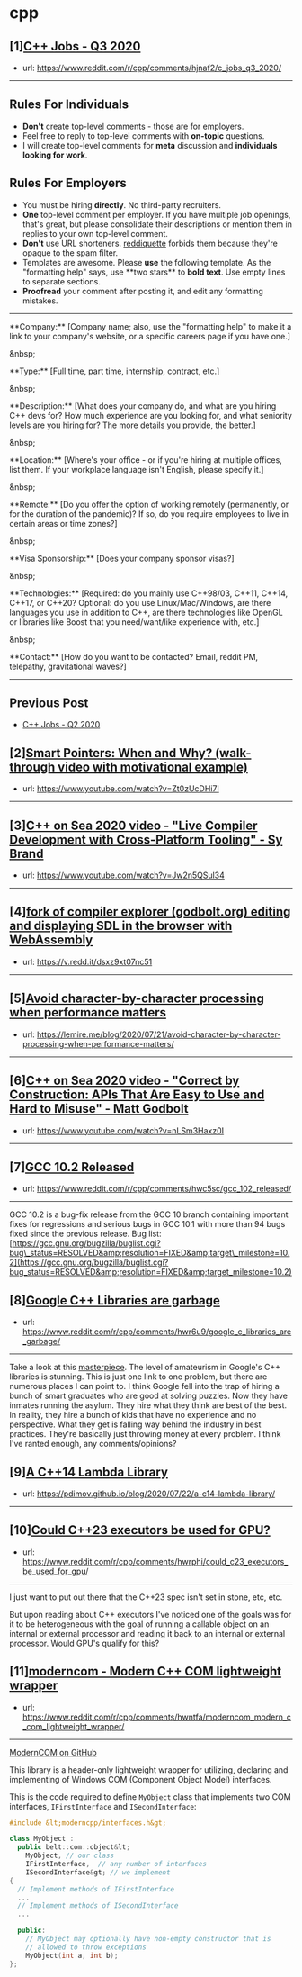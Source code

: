 # cpp
## [1][C++ Jobs - Q3 2020](https://www.reddit.com/r/cpp/comments/hjnaf2/c_jobs_q3_2020/)
- url: https://www.reddit.com/r/cpp/comments/hjnaf2/c_jobs_q3_2020/
---
Rules For Individuals
---------------------

* **Don't** create top-level comments - those are for employers.
* Feel free to reply to top-level comments with **on-topic** questions.
* I will create top-level comments for **meta** discussion and **individuals looking for work**.

Rules For Employers
---------------------

* You must be hiring **directly**. No third-party recruiters.
* **One** top-level comment per employer. If you have multiple job openings, that's great, but please consolidate their descriptions or mention them in replies to your own top-level comment.
* **Don't** use URL shorteners. [reddiquette](https://www.reddithelp.com/en/categories/reddit-101/reddit-basics/reddiquette) forbids them because they're opaque to the spam filter.
* Templates are awesome. Please **use** the following template. As the "formatting help" says, use \*\*two stars\*\* to **bold text**. Use empty lines to separate sections.
* **Proofread** your comment after posting it, and edit any formatting mistakes.

---

\*\*Company:\*\* [Company name; also, use the "formatting help" to make it a link to your company's website, or a specific careers page if you have one.]

&amp;nbsp;

\*\*Type:\*\* [Full time, part time, internship, contract, etc.]

&amp;nbsp;

\*\*Description:\*\* [What does your company do, and what are you hiring C++ devs for? How much experience are you looking for, and what seniority levels are you hiring for? The more details you provide, the better.]

&amp;nbsp;

\*\*Location:\*\* [Where's your office - or if you're hiring at multiple offices, list them. If your workplace language isn't English, please specify it.]

&amp;nbsp;

\*\*Remote:\*\* [Do you offer the option of working remotely (permanently, or for the duration of the pandemic)? If so, do you require employees to live in certain areas or time zones?]

&amp;nbsp;

\*\*Visa Sponsorship:\*\* [Does your company sponsor visas?]

&amp;nbsp;

\*\*Technologies:\*\* [Required: do you mainly use C++98/03, C++11, C++14, C++17, or C++20? Optional: do you use Linux/Mac/Windows, are there languages you use in addition to C++, are there technologies like OpenGL or libraries like Boost that you need/want/like experience with, etc.]

&amp;nbsp;

\*\*Contact:\*\* [How do you want to be contacted? Email, reddit PM, telepathy, gravitational waves?]

---

Previous Post
--------------

* [C++ Jobs - Q2 2020](https://www.reddit.com/r/cpp/comments/ft77lv/c_jobs_q2_2020/)
## [2][Smart Pointers: When and Why? (walk-through video with motivational example)](https://www.reddit.com/r/cpp/comments/hwyhc8/smart_pointers_when_and_why_walkthrough_video/)
- url: https://www.youtube.com/watch?v=Zt0zUcDHi7I
---

## [3][C++ on Sea 2020 video - "Live Compiler Development with Cross-Platform Tooling" - Sy Brand](https://www.reddit.com/r/cpp/comments/hwyrh2/c_on_sea_2020_video_live_compiler_development/)
- url: https://www.youtube.com/watch?v=Jw2n5QSul34
---

## [4][fork of compiler explorer (godbolt.org) editing and displaying SDL in the browser with WebAssembly](https://www.reddit.com/r/cpp/comments/hwk1se/fork_of_compiler_explorer_godboltorg_editing_and/)
- url: https://v.redd.it/dsxz9xt07nc51
---

## [5][Avoid character-by-character processing when performance matters](https://www.reddit.com/r/cpp/comments/hx0o1g/avoid_characterbycharacter_processing_when/)
- url: https://lemire.me/blog/2020/07/21/avoid-character-by-character-processing-when-performance-matters/
---

## [6][C++ on Sea 2020 video - "Correct by Construction: APIs That Are Easy to Use and Hard to Misuse" - Matt Godbolt](https://www.reddit.com/r/cpp/comments/hwm4so/c_on_sea_2020_video_correct_by_construction_apis/)
- url: https://www.youtube.com/watch?v=nLSm3Haxz0I
---

## [7][GCC 10.2 Released](https://www.reddit.com/r/cpp/comments/hwc5sc/gcc_102_released/)
- url: https://www.reddit.com/r/cpp/comments/hwc5sc/gcc_102_released/
---
GCC 10.2 is a bug-fix release from the GCC 10 branch containing important fixes for regressions and serious bugs in GCC 10.1 with more than 94 bugs fixed since the previous release. Bug list: [https://gcc.gnu.org/bugzilla/buglist.cgi?bug\_status=RESOLVED&amp;resolution=FIXED&amp;target\_milestone=10.2](https://gcc.gnu.org/bugzilla/buglist.cgi?bug_status=RESOLVED&amp;resolution=FIXED&amp;target_milestone=10.2)
## [8][Google C++ Libraries are garbage](https://www.reddit.com/r/cpp/comments/hwr6u9/google_c_libraries_are_garbage/)
- url: https://www.reddit.com/r/cpp/comments/hwr6u9/google_c_libraries_are_garbage/
---
Take a look at this [masterpiece](https://github.com/tensorflow/tensorflow/blob/master/tensorflow/core/platform/default/logging.cc#L39). The level of amateurism in Google's C++ libraries is stunning. This is just one link to one problem, but there are numerous places I can point to. I think Google fell into the trap of hiring a bunch of smart graduates who are good at solving puzzles. Now they have inmates running the asylum. They hire what they think are best of the best. In reality, they hire a bunch of kids that have no experience and no perspective. What they get is falling way behind the industry in best practices. They're basically just throwing money at every problem. I think I've ranted enough, any comments/opinions?
## [9][A C++14 Lambda Library](https://www.reddit.com/r/cpp/comments/hwh2hv/a_c14_lambda_library/)
- url: https://pdimov.github.io/blog/2020/07/22/a-c14-lambda-library/
---

## [10][Could C++23 executors be used for GPU?](https://www.reddit.com/r/cpp/comments/hwrphi/could_c23_executors_be_used_for_gpu/)
- url: https://www.reddit.com/r/cpp/comments/hwrphi/could_c23_executors_be_used_for_gpu/
---
I just want to put out there that the C++23 spec isn't set in stone, etc, etc.

But upon reading about C++ executors I've noticed one of the goals was for it to be heterogeneous with the goal of running a callable object on an internal or external processor and reading it back to an internal or external processor. Would GPU's qualify for this?
## [11][moderncom - Modern C++ COM lightweight wrapper](https://www.reddit.com/r/cpp/comments/hwntfa/moderncom_modern_c_com_lightweight_wrapper/)
- url: https://www.reddit.com/r/cpp/comments/hwntfa/moderncom_modern_c_com_lightweight_wrapper/
---
[ModernCOM on GitHub](https://github.com/AlexBAV/moderncom)

This library is a header-only lightweight wrapper for utilizing, declaring and implementing of Windows COM (Component Object Model)  interfaces.

This is the code required to define `MyObject` class that implements two COM interfaces, `IFirstInterface` and `ISecondInterface`:

```c++
#include &lt;moderncpp/interfaces.h&gt;

class MyObject :
  public belt::com::object&lt;
    MyObject, // our class
    IFirstInterface,  // any number of interfaces
    ISecondInterface&gt; // we implement
{
  // Implement methods of IFirstInterface
  ...
  // Implement methods of ISecondInterface
  ...

  public:
    // MyObject may optionally have non-empty constructor that is
    // allowed to throw exceptions
    MyObject(int a, int b);
};
```
